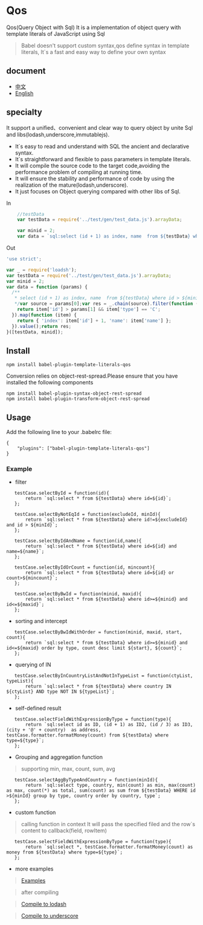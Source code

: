 # Qos

Qos(Query Object with Sql)
It is a implementation of object query with template literals of JavaScript using Sql
> Babel doesn't support custom syntax,qos define syntax in template literals,
> It`s a fast and easy way to define your own syntax


## document
- [中文](https://github.com/timtian/Qos/blob/master/docs/README_CN.md)
- [English](https://github.com/timtian/Qos/blob/master/README.md)

## specialty


It support a unified、convenient and clear way to query object by unite Sql and libs(lodash,underscore,immutablejs).
- It`s easy to read and understand with SQL the ancient and declarative syntax.
- It`s straightforward and flexible to pass parameters in template literals.
- It will compile the source code to the target code,avoiding the performance problem of compiling at running time.
- It will ensure the stability and performance of code by using the realization of the mature(lodash,underscore).
- It just focuses on Object querying compared with other libs of Sql.


In

```js
    //testData
    var testData = require('../test/gen/test_data.js').arrayData;
```
```js
    var minid = 2;
    var data = `sql:select (id + 1) as index, name  from ${testData} where id > ${minid} and type == 'C'`
```

Out

```js
'use strict';

var _ = require('loadsh');
var testData = require('../test/gen/test_data.js').arrayData;
var minid = 2;
var data = function (params) {
  /**
   * select (id + 1) as index, name  from ${testData} where id > ${minid} and type = 'C'
   */var source = params[0];var res = _.chain(source).filter(function (item) {
    return item['id'] > params[1] && item['type'] == 'C';
  }).map(function (item) {
    return { 'index': item['id'] + 1, 'name': item['name'] };
  }).value();return res;
}([testData, minid]);

```


## Install
```
npm install babel-plugin-template-literals-qos
```

Conversion relies on object-rest-spread.Please ensure that you have installed the following  components
```
npm install babel-plugin-syntax-object-rest-spread
npm install babel-plugin-transform-object-rest-spread
```


## Usage
Add the following line to your .babelrc file:
```
{
    "plugins": ["babel-plugin-template-literals-qos"]
}
```



### Example



- filter
```
   testCase.selectById = function(id){
       return `sql:select * from ${testData} where id=${id}`;
   };

   testCase.selectByNotEqId = function(excludeId, minId){
       return `sql:select * from ${testData} where id!=${excludeId} and id > ${minId}`;
   };

   testCase.selectByIdAndName = function(id,name){
       return `sql:select * from ${testData} where id=${id} and name=${name}`;
   };

   testCase.selectByIdOrCount = function(id, mincount){
       return `sql:select * from ${testData} where id=${id} or count>${mincount}`;
   };

   testCase.selectByBwId = function(minid, maxid){
       return `sql:select * from ${testData} where id>=${minid} and id<=${maxid}`;
   };
```
- sorting and intercept
```
   testCase.selectByBwIdWithOrder = function(minid, maxid, start, count){
       return `sql:select * from ${testData} where id>=${minid} and id<=${maxid} order by type, count desc limit ${start}, ${count}`;
   };
```
- querying of IN
```
   testCase.selectByInCountryListAndNotInTypeList = function(ctyList, typeList){
       return `sql:select * from ${testData} where country IN ${ctyList} AND type NOT IN ${typeList}`;
   };
```

- self-defined result
```
   testCase.selectFieldWithExpressionByType = function(type){
       return `sql:select id as ID, (id + 1) as ID2, (id / 3) as ID3, (city + '@' + country)  as address, testCase.formatter.formatMoney(count) from ${testData} where type=${type}`;
   };
```
- Grouping and aggregation function
>supporting min, max, count, sum, avg

```
   testCase.selectAggByTypeAndCountry = function(minId){
       return `sql:select type, country, min(count) as min, max(count) as max, count(*) as total, sum(count) as sum from ${testData} WHERE id >${minId} group by type, country order by country, type`;
   };

```

- custom function
>calling function in context
>It will pass the specified filed and the row`s content to callback(field, rowItem)
```
   testCase.selectFieldWithExpressionByType = function(type){
       return `sql:select *, testCase.formatter.formatMoney(count) as money from ${testData} where type=${type}`;
   };
```


- more examples

>[Examples](https://github.com/timtian/Qos/blob/master/test/gen/test_main.js)

>after compiling

>[Compile to lodash](https://github.com/timtian/Qos/blob/master/test/gen/test_main.lodash.gen.js)


>[Compile to underscore](https://github.com/timtian/Qos/blob/master/test/gen/test_main.underscore.gen.js)
